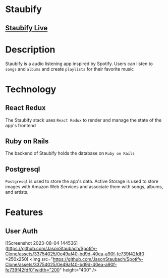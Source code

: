 # Staubify
## [Staubify Live](https://staubify.onrender.com/)

# Description
Staubify is a audio listening app inspired by Spotify. Users can listen to `songs` and `albums` and create `playlists` for their favorite music

# Technology
## React Redux
The Staubify stack uses `React Redux` to render and manage the state of the app's frontend

## Ruby on Rails
The backend of Staubify holds the database on `Ruby on Rails`

## Postgresql
`Postgresql` is used to store the app's data. Active Storage is used to store images with Amazon Web Services and associate them with songs, albums, and artists.

# Features
## User Auth
![Screenshot 2023-08-04 144536](https://github.com/JasonStaubach/Spotify-Clone/assets/33754025/0e49af40-bd9d-40ea-a90f-fe739f42fdf0 =250x250)
<img src="https://github.com/JasonStaubach/Spotify-Clone/assets/33754025/0e49af40-bd9d-40ea-a90f-fe739f42fdf0"width="200" height="400" />
